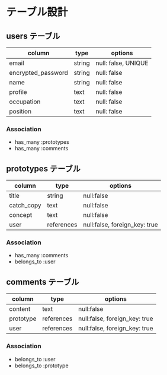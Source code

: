# テーブル設計

## users テーブル

| column             | type   | options             |
| ------------------ | ------ | ------------------- |
| email              | string | null: false, UNIQUE |
| encrypted_password | string | null: false         |
| name               | string | null: false         |
| profile            | text   | null: false         |
| occupation         | text   | null: false         |
| position           | text   | null: false         |

### Association

- has_many :prototypes
- has_many :comments

## prototypes テーブル

| column             | type       | options                       |
| ------------------ | ---------- | ----------------------------- |
| title              | string     | null:false                    |
| catch_copy         | text       | null:false                    |
| concept            | text       | null:false                    |
| user               | references | null:false, foreign_key: true |

### Association

- has_many :comments
- belongs_to :user

## comments テーブル

| column             | type       | options                       |
| ------------------ | ---------- | ----------------------------- |
| content            | text       | null:false                    |
| prototype          | references | null:false, foreign_key: true |
| user               | references | null:false, foreign_key: true |

### Association

- belongs_to :user
- belongs_to :prototype